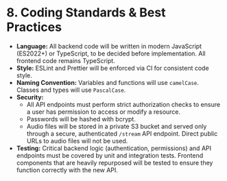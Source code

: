# 8. Coding Standards & Best Practices

-   **Language:** All backend code will be written in modern JavaScript (ES2022+) or TypeScript, to be decided before implementation. All frontend code remains TypeScript.
-   **Style:** ESLint and Prettier will be enforced via CI for consistent code style.
-   **Naming Convention:** Variables and functions will use `camelCase`. Classes and types will use `PascalCase`.
-   **Security:**
    -   All API endpoints must perform strict authorization checks to ensure a user has permission to access or modify a resource.
    -   Passwords will be hashed with bcrypt.
    -   Audio files will be stored in a private S3 bucket and served only through a secure, authenticated `/stream` API endpoint. Direct public URLs to audio files will not be used.
-   **Testing:** Critical backend logic (authentication, permissions) and API endpoints must be covered by unit and integration tests. Frontend components that are heavily repurposed will be tested to ensure they function correctly with the new API.
